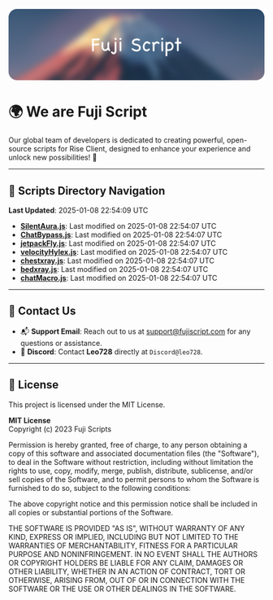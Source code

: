 ![Banner](.github/b.webp)

# 🌍 **We are Fuji Script**

Our global team of developers is dedicated to creating powerful, open-source scripts for Rise Client, designed to enhance your experience and unlock new possibilities! 🌟

---
<!-- SCRIPTS_NAVIGATION_START -->
## 📂 **Scripts Directory Navigation**

**Last Updated**: 2025-01-08 22:54:09 UTC

- **[SilentAura.js](scripts/SilentAura.js)**: Last modified on 2025-01-08 22:54:07 UTC
- **[ChatBypass.js](scripts/ChatBypass.js)**: Last modified on 2025-01-08 22:54:07 UTC
- **[jetpackFly.js](scripts/jetpackFly.js)**: Last modified on 2025-01-08 22:54:07 UTC
- **[velocityHylex.js](scripts/velocityHylex.js)**: Last modified on 2025-01-08 22:54:07 UTC
- **[chestxray.js](scripts/chestxray.js)**: Last modified on 2025-01-08 22:54:07 UTC
- **[bedxray.js](scripts/bedxray.js)**: Last modified on 2025-01-08 22:54:07 UTC
- **[chatMacro.js](scripts/chatMacro.js)**: Last modified on 2025-01-08 22:54:07 UTC

<!-- SCRIPTS_NAVIGATION_END -->

---

## 💬 **Contact Us**  
- 📬 **Support Email**: Reach out to us at [support@fujiscript.com](mailto:support@fujiscript.com) for any questions or assistance.  
- 💬 **Discord**: Contact **Leo728** directly at `Discord@leo728`.

---

## 📜 **License**

This project is licensed under the MIT License.  

**MIT License**  
Copyright (c) 2023 Fuji Scripts  

Permission is hereby granted, free of charge, to any person obtaining a copy of this software and associated documentation files (the "Software"), to deal in the Software without restriction, including without limitation the rights to use, copy, modify, merge, publish, distribute, sublicense, and/or sell copies of the Software, and to permit persons to whom the Software is furnished to do so, subject to the following conditions:  

The above copyright notice and this permission notice shall be included in all copies or substantial portions of the Software.  

THE SOFTWARE IS PROVIDED "AS IS", WITHOUT WARRANTY OF ANY KIND, EXPRESS OR IMPLIED, INCLUDING BUT NOT LIMITED TO THE WARRANTIES OF MERCHANTABILITY, FITNESS FOR A PARTICULAR PURPOSE AND NONINFRINGEMENT. IN NO EVENT SHALL THE AUTHORS OR COPYRIGHT HOLDERS BE LIABLE FOR ANY CLAIM, DAMAGES OR OTHER LIABILITY, WHETHER IN AN ACTION OF CONTRACT, TORT OR OTHERWISE, ARISING FROM, OUT OF OR IN CONNECTION WITH THE SOFTWARE OR THE USE OR OTHER DEALINGS IN THE SOFTWARE.  
